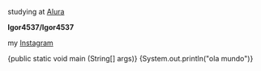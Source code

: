 studying at [Alura](https://www.alura.com.br)


**Igor4537/Igor4537** 

my [Instagram](https://www.instagram.com/igorzin.42/?utm_source=qr&r=nametag)


{public static void main (String[] args)} {System.out.println("ola mundo")}
